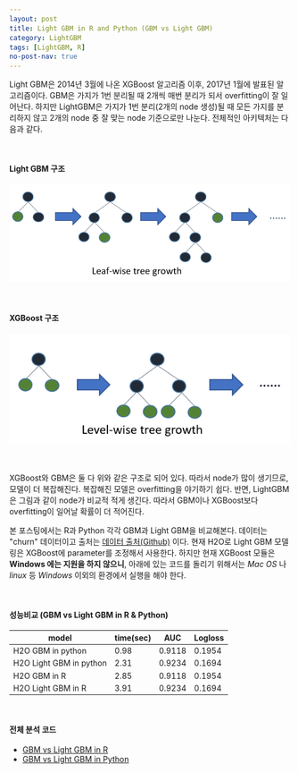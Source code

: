 ```yaml
---
layout: post
title: Light GBM in R and Python (GBM vs Light GBM)
category: LightGBM 
tags: [LightGBM, R]
no-post-nav: true
---
```


 Light GBM은 2014년 3월에 나온 XGBoost 알고리즘 이후, 2017년 1월에 발표된 알고리즘이다. GBM은 가지가 1번 분리될 때 2개씩 매번 분리가 되서 overfitting이 잘 일어난다. 하지만 LightGBM은 가지가 1번 분리(2개의 node 생성)될 때  모든 가지를 분리하지 않고 2개의 node 중 잘 맞는 node 기준으로만 나눈다. 전체적인 아키텍처는 다음과 같다.

<br>

#### Light GBM 구조

![Lightgbm](https://raw.githubusercontent.com/2econsulting/2econsulting.github.io/master/_img/lightgbm.png)

<br>

#### XGBoost 구조

![xgboost](https://raw.githubusercontent.com/2econsulting/2econsulting.github.io/master/_img/xgboost.png)

<br>

XGBoost와 GBM은 둘 다 위와 같은 구조로 되어 있다. 따라서 node가 많이 생기므로, 모델이 더 복잡해진다. 복잡해진 모델은 overfitting을 야기하기 쉽다. 반면, LightGBM은 그림과 같이 node가 비교적 적게 생긴다. 따라서 GBM이나 XGBoost보다 overfitting이 일어날 확률이 더 적어진다.  

 본 포스팅에서는 R과 Python 각각 GBM과 Light GBM을 비교해본다. 데이터는 "churn" 데이터이고 출처는 [데이터 출처(Github)](https://github.com/yhat/demo-churn-pred/blob/master/model/churn.csv) 이다. 현재 H2O로 Light GBM 모델링은 XGBoost에 parameter를 조정해서 사용한다. 하지만 현재 XGBoost 모듈은 __Windows 에는 지원을 하지 않으니__, 아래에 있는 코드를 돌리기 위해서는 _Mac OS_ 나 _linux_ 등 _Windows_ 이외의 환경에서 실행을 해야 한다. 

<br>

#### 성능비교 (GBM vs Light GBM in R & Python)

| model                   | time(sec) | AUC    | Logloss |
| ----------------------- | --------- | ------ | ------- |
| H2O GBM in python       | 0.98      | 0.9118 | 0.1954  |
| H2O Light GBM in python | 2.31      | 0.9234 | 0.1694  |
| H2O GBM in R            | 2.85      | 0.9118 | 0.1954  |
| H2O Light GBM in R      | 3.91      | 0.9234 | 0.1694  |

<br>

#### 전체 분석 코드

* [GBM vs Light GBM in R](https://github.com/2econsulting/2econsulting.github.io/blob/master/_posts_w_code/GBMvsLightGBM_R.r)
* [GBM vs Light GBM in Python](https://github.com/2econsulting/2econsulting.github.io/blob/master/_posts_w_code/GBMvsLightGBM_Python.py)

<br>